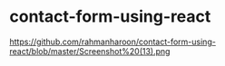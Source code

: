 # contact-form-using-react

https://github.com/rahmanharoon/contact-form-using-react/blob/master/Screenshot%20(13).png
